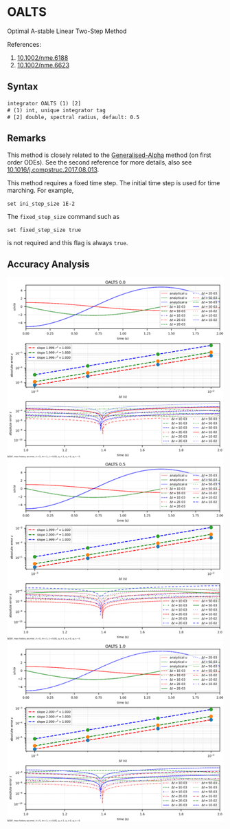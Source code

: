 # OALTS

Optimal A-stable Linear Two-Step Method

References:

1. [10.1002/nme.6188](https://doi.org/10.1002/nme.6188)
2. [10.1002/nme.6623](https://doi.org/10.1002/nme.6623)

## Syntax

```text
integrator OALTS (1) [2]
# (1) int, unique integrator tag
# [2] double, spectral radius, default: 0.5
```

## Remarks

This method is closely related to the [Generalised-Alpha](GeneralizedAlpha.md) method (on first order ODEs).
See the second reference for more details, also see [10.1016/j.compstruc.2017.08.013](https://doi.org/10.1016/j.compstruc.2017.08.013).

This method requires a fixed time step.
The initial time step is used for time marching.
For example,

```text
set ini_step_size 1E-2
```

The `fixed_step_size` command such as

```
set fixed_step_size true
```

is not required and this flag is always `true`.

## Accuracy Analysis

![oalts-0.0](oalts-0.0.svg)
![oalts-0.5](oalts-0.5.svg)
![oalts-1.0](oalts-1.0.svg)
